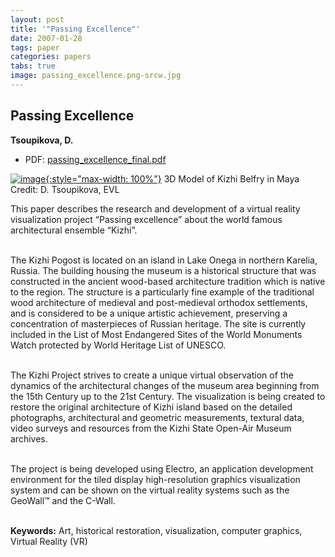 ```yaml
---
layout: post
title: '"Passing Excellence"'
date: 2007-01-28
tags: paper
categories: papers
tabs: true
image: passing_excellence.png-srcw.jpg
---
```


## Passing Excellence
**Tsoupikova, D.**
- PDF: [passing_excellence_final.pdf](/documents/passing_excellence_final.pdf)


[![image](https://www.evl.uic.edu/output/originals/passing_excellence.png-srcw.jpg){:style="max-width: 100%"}](https://www.evl.uic.edu/output/originals/passing_excellence.png-srcw.jpg)
3D Model of Kizhi Belfry in Maya
Credit: D. Tsoupikova, EVL

This paper describes the research and development of a virtual reality visualization project &ldquo;Passing excellence&rdquo; about the world famous architectural ensemble &ldquo;Kizhi&rdquo;.<br><br>

The Kizhi Pogost is located on an island in Lake Onega in northern Karelia, Russia. The building housing the museum is a historical structure that was constructed in the ancient wood-based architecture tradition which is native to the region. The structure is a particularly fine example of the traditional wood architecture of medieval and post-medieval orthodox settlements, and is considered to be a unique artistic achievement, preserving a concentration of masterpieces of Russian heritage. The site is currently included in the List of Most Endangered Sites of the World Monuments Watch protected by World Heritage List of UNESCO.<br><br>

The Kizhi Project strives to create a unique virtual observation of the dynamics of the architectural changes of the museum area beginning from the 15th Century up to the 21st Century. The visualization is being created to restore the original architecture of Kizhi island based on the detailed photographs, architectural and geometric measurements, textural data, video surveys and resources from the Kizhi State Open-Air Museum archives.<br><br>

The project is being developed using Electro, an application development environment for the tiled display high-resolution graphics visualization system and can be shown on the virtual reality systems such as the GeoWall&trade; and the C-Wall.<br><br>

<strong>Keywords:</Strong> Art, historical restoration, visualization, computer graphics, Virtual Reality (VR)